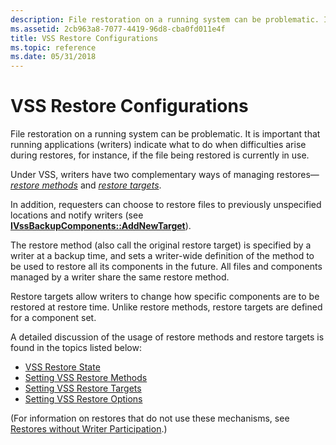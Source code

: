 ```yaml
---
description: File restoration on a running system can be problematic. It is important that running applications (writers) indicate what to do when difficulties arise during restores, for instance, if the file being restored is currently in use.
ms.assetid: 2cb963a8-7077-4419-96d8-cba0fd011e4f
title: VSS Restore Configurations
ms.topic: reference
ms.date: 05/31/2018
---
```


# VSS Restore Configurations

File restoration on a running system can be problematic. It is important that running applications (writers) indicate what to do when difficulties arise during restores, for instance, if the file being restored is currently in use.

Under VSS, writers have two complementary ways of managing restores—[*restore methods*](vssgloss-r.md) and [*restore targets*](vssgloss-r.md).

In addition, requesters can choose to restore files to previously unspecified locations and notify writers (see [**IVssBackupComponents::AddNewTarget**](/windows/desktop/api/VsBackup/nf-vsbackup-ivssbackupcomponents-addnewtarget)).

The restore method (also call the original restore target) is specified by a writer at a backup time, and sets a writer-wide definition of the method to be used to restore all its components in the future. All files and components managed by a writer share the same restore method.

Restore targets allow writers to change how specific components are to be restored at restore time. Unlike restore methods, restore targets are defined for a component set.

A detailed discussion of the usage of restore methods and restore targets is found in the topics listed below:

-   [VSS Restore State](vss-restore-state.md)
-   [Setting VSS Restore Methods](setting-vss-restore-methods.md)
-   [Setting VSS Restore Targets](setting-vss-restore-targets.md)
-   [Setting VSS Restore Options](setting-vss-restore-options.md)

(For information on restores that do not use these mechanisms, see [Restores without Writer Participation](restores-without-writer-participation.md).)

 

 



